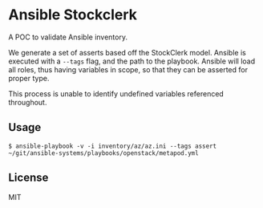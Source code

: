 Ansible Stockclerk
==================

A  POC to validate Ansible inventory.

We generate a set of asserts based off the StockClerk model.  Ansible is
executed with a `--tags` flag, and the path to the playbook.  Ansible will
load all roles, thus having variables in scope, so that they can be asserted
for proper type.

This process is unable to identify undefined variables referenced throughout.

Usage
-----

    $ ansible-playbook -v -i inventory/az/az.ini --tags assert ~/git/ansible-systems/playbooks/openstack/metapod.yml

License
-------

MIT

